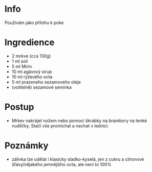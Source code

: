 # Info
Používám jako přílohu k poke

# Ingredience

* 2 mrkve (cca 130g)
* 1 ml soli
* 5 ml Mirin
* 10 ml agávový sirup
* 10 ml rýževého octa
* 5 ml prazeneho sezamoveho oleje
* (volitelně) sezamové semínka

# Postup
* Mrkev nakrájet nožem nebo pomocí škrabky na brambory na tenké nudličky. Stačí vše promíchat a nechat v lednici.

# Poznámky
* zálivka lze udělat i klasicky sladko-kyselá, jen z cukru a citronové šťávy/nějakého jemnějšího octa, ale není to 100%

